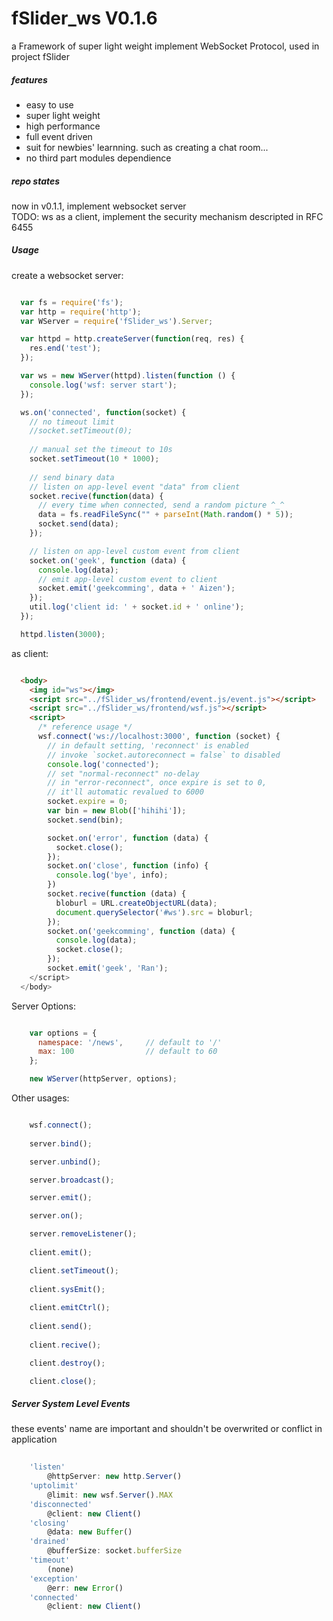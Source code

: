 fSlider_ws V0.1.6
===
a Framework of super light weight implement WebSocket Protocol, used in project fSlider

##### features

+ easy to use
+ super light weight
+ high performance
+ full event driven
+ suit for newbies' learnning. such as creating a chat room...
+ no third part modules dependience

##### repo states

now in v0.1.1, implement websocket server  
TODO: ws as a client, implement the security mechanism descripted in RFC 6455

##### Usage

create a websocket server:

```js

  var fs = require('fs');
  var http = require('http');
  var WServer = require('fSlider_ws').Server;

  var httpd = http.createServer(function(req, res) {
    res.end('test');
  });

  var ws = new WServer(httpd).listen(function () {
    console.log('wsf: server start');
  });

  ws.on('connected', function(socket) { 
    // no timeout limit
    //socket.setTimeout(0);
    
    // manual set the timeout to 10s
    socket.setTimeout(10 * 1000);
    
    // send binary data
    // listen on app-level event "data" from client
    socket.recive(function(data) {
      // every time when connected, send a random picture ^_^
      data = fs.readFileSync("" + parseInt(Math.random() * 5));
      socket.send(data);
    });

    // listen on app-level custom event from client
    socket.on('geek', function (data) {
      console.log(data);
      // emit app-level custom event to client
      socket.emit('geekcomming', data + ' Aizen');
    });
    util.log('client id: ' + socket.id + ' online'); 
  });

  httpd.listen(3000);
```

as client:

```html

  <body>
    <img id="ws"></img>
    <script src="../fSlider_ws/frontend/event.js/event.js"></script>
    <script src="../fSlider_ws/frontend/wsf.js"></script>
    <script>
      /* reference usage */
      wsf.connect('ws://localhost:3000', function (socket) {
        // in default setting, 'reconnect' is enabled
        // invoke `socket.autoreconnect = false` to disabled
        console.log('connected');
        // set "normal-reconnect" no-delay
        // in "error-reconnect", once expire is set to 0, 
        // it'll automatic revalued to 6000
        socket.expire = 0;
        var bin = new Blob(['hihihi']);
        socket.send(bin);

        socket.on('error', function (data) {
          socket.close();
        });
        socket.on('close', function (info) {
          console.log('bye', info);
        })
        socket.recive(function (data) {
          bloburl = URL.createObjectURL(data);
          document.querySelector('#ws').src = bloburl;
        });
        socket.on('geekcomming', function (data) {
          console.log(data);
          socket.close();
        });
        socket.emit('geek', 'Ran');
    </script>
  </body>
```

Server Options:

```js

    var options = {
      namespace: '/news',     // default to '/'
      max: 100                // default to 60
    };

    new WServer(httpServer, options);
```

Other usages:

```js

    wsf.connect();
    
    server.bind();

    server.unbind();

    server.broadcast();

    server.emit();

    server.on();

    server.removeListener();
    
    client.emit();

    client.setTimeout();
    
    client.sysEmit();
    
    client.emitCtrl();
    
    client.send();
    
    client.recive();

    client.destroy();

    client.close();
```

##### Server System Level Events
these events' name are important and shouldn't be overwrited or conflict in application

```js
    
    'listen' 
        @httpServer: new http.Server()
    'uptolimit' 
        @limit: new wsf.Server().MAX
    'disconnected' 
        @client: new Client()
    'closing' 
        @data: new Buffer()
    'drained' 
        @bufferSize: socket.bufferSize
    'timeout'
        (none)
    'exception' 
        @err: new Error()
    'connected' 
        @client: new Client()
```
